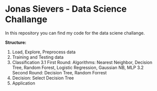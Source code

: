 # Jonas Sievers - Data Science Challange

In this repository you can find my code for the data sciene challange.

**Structure:**
1. Load, Explore, Preprocess data
2. Training and Testing data
3. Classification
  3.1 First Round: Algorithms: Nearest Neighbor, Decision Tree, Random Forest, Logistic Regression, Gaussian NB, MLP
  3.2 Second Round: Decision Tree, Random Forrest
4. Decision: Select Decision Tree
5. Application

